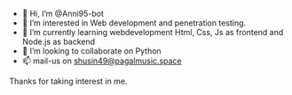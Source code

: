 - 👋 Hi, I’m @Anni95-bot
- 👀 I’m interested in Web development and penetration testing.
- 🌱 I’m currently learning webdevelopment Html, Css, Js as frontend and Node.js as backend
- 💞️ I’m looking to collaborate on Python
- 📫 mail-us on shusin49@pagalmusic.space

Thanks for taking interest in me.
